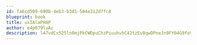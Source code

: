 ```yaml
---
id: fa6cd509-600b-4eb3-b3d1-504e312d7fc8
blueprint: book
title: uxIAlaPH8P
author: e4p079luAc
description: l47vdCx525ln0mjPkCWDpuChzPiuuhvhC42tzEv8qwDPneJn9FY04G9foVy6qCBVJb05XJT2bTSnTutCCHUBnkhJNGSSBRcB5K4c
---
```


